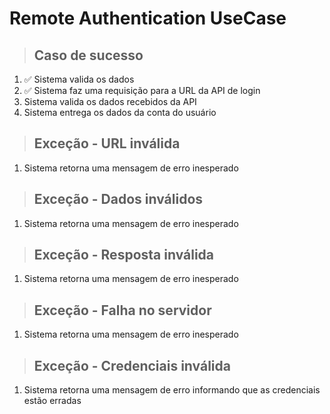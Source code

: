 # Remote Authentication UseCase

> ## Caso de sucesso
1. ✅ Sistema valida os dados
2. ✅ Sistema faz uma requisição para a URL da API de login 
3. Sistema valida os dados recebidos da API
4. Sistema entrega os dados da conta do usuário

> ## Exceção - URL inválida
1. Sistema retorna uma mensagem de erro inesperado

> ## Exceção - Dados inválidos
1. Sistema retorna uma mensagem de erro inesperado

> ## Exceção - Resposta inválida
1. Sistema retorna uma mensagem de erro inesperado

> ## Exceção - Falha no servidor
1. Sistema retorna uma mensagem de erro inesperado

> ## Exceção - Credenciais inválida
1. Sistema retorna uma mensagem de erro informando que as credenciais estão erradas
